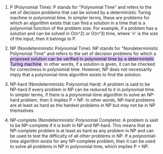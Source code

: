 
1. P (Polynomial Time): P stands for "Polynomial Time" and refers to the set of decision problems that can be solved by a deterministic Turing machine in polynomial time. In simpler terms, these are problems for which an algorithm exists that can find a solution in a time that is a polynomial function of the problem size. For example, if a problem has a solution and can be solved in O(n^2) or O(n^3) time, where 'n' is the size of the input, then it belongs to P.
    
2. NP (Nondeterministic Polynomial Time): NP stands for "Nondeterministic Polynomial Time" and refers to the set of decision problems for which a <mark style="background: #D2B3FFA6;">proposed solution can be verified in polynomial time by a deterministic Turing machine</mark>. In other words, if a solution is given, it can be checked for correctness in polynomial time. However, NP does not necessarily imply that a polynomial-time algorithm exists to find the solution.
    
3. NP-hard (Nondeterministic Polynomial Hard): A problem is said to be NP-hard if every problem in NP can be reduced to it in polynomial time. In simpler terms, if there is a polynomial-time algorithm to solve an NP-hard problem, then it implies P = NP. In other words, NP-hard problems are at least as hard as the hardest problems in NP but may not be in NP themselves.
    
4. NP-complete (Nondeterministic Polynomial Complete): A problem is said to be NP-complete if it is both in NP and NP-hard. This means that an NP-complete problem is at least as hard as any problem in NP and can be used to test the difficulty of all other problems in NP. If a polynomial-time algorithm exists for any NP-complete problem, then it can be used to solve all problems in NP in polynomial time, which implies P = NP.